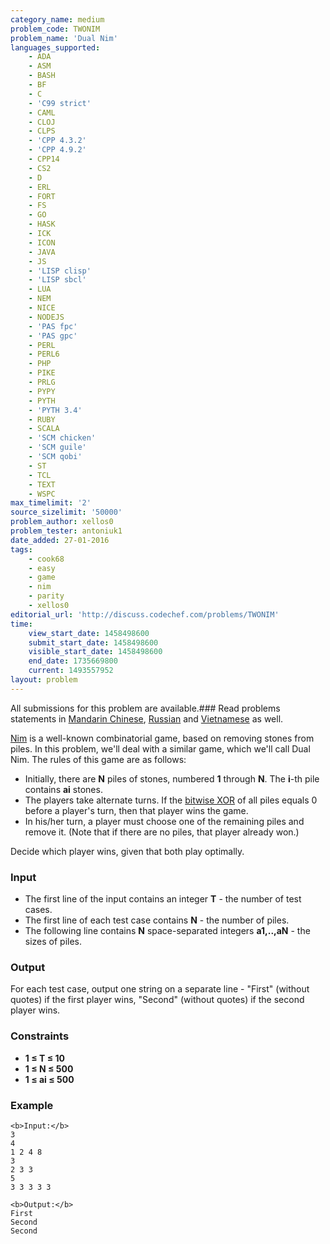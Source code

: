 ```yaml
---
category_name: medium
problem_code: TWONIM
problem_name: 'Dual Nim'
languages_supported:
    - ADA
    - ASM
    - BASH
    - BF
    - C
    - 'C99 strict'
    - CAML
    - CLOJ
    - CLPS
    - 'CPP 4.3.2'
    - 'CPP 4.9.2'
    - CPP14
    - CS2
    - D
    - ERL
    - FORT
    - FS
    - GO
    - HASK
    - ICK
    - ICON
    - JAVA
    - JS
    - 'LISP clisp'
    - 'LISP sbcl'
    - LUA
    - NEM
    - NICE
    - NODEJS
    - 'PAS fpc'
    - 'PAS gpc'
    - PERL
    - PERL6
    - PHP
    - PIKE
    - PRLG
    - PYPY
    - PYTH
    - 'PYTH 3.4'
    - RUBY
    - SCALA
    - 'SCM chicken'
    - 'SCM guile'
    - 'SCM qobi'
    - ST
    - TCL
    - TEXT
    - WSPC
max_timelimit: '2'
source_sizelimit: '50000'
problem_author: xellos0
problem_tester: antoniuk1
date_added: 27-01-2016
tags:
    - cook68
    - easy
    - game
    - nim
    - parity
    - xellos0
editorial_url: 'http://discuss.codechef.com/problems/TWONIM'
time:
    view_start_date: 1458498600
    submit_start_date: 1458498600
    visible_start_date: 1458498600
    end_date: 1735669800
    current: 1493557952
layout: problem
---
```

All submissions for this problem are available.###  Read problems statements in [Mandarin Chinese](http://www.codechef.com/download/translated/COOK68/mandarin/TWONIM.pdf), [Russian](http://www.codechef.com/download/translated/COOK68/russian/TWONIM.pdf) and [Vietnamese](http://www.codechef.com/download/translated/COOK68/vietnamese/TWONIM.pdf) as well.

[Nim](https://en.wikipedia.org/wiki/Nim) is a well-known combinatorial game, based on removing stones from piles. In this problem, we'll deal with a similar game, which we'll call Dual Nim. The rules of this game are as follows:

- Initially, there are **N** piles of stones, numbered **1** through **N**. The **i**-th pile contains **ai** stones.
- The players take alternate turns. If the [bitwise XOR](https://en.wikipedia.org/wiki/Bitwise_operation#XOR) of all piles equals 0 before a player's turn, then that player wins the game.
- In his/her turn, a player must choose one of the remaining piles and remove it. (Note that if there are no piles, that player already won.)

Decide which player wins, given that both play optimally.

### Input

- The first line of the input contains an integer **T** - the number of test cases.
- The first line of each test case contains **N** - the number of piles.
- The following line contains **N** space-separated integers **a1,..,aN** - the sizes of piles.

### Output

For each test case, output one string on a separate line - "First" (without quotes) if the first player wins, "Second" (without quotes) if the second player wins.

### Constraints

- **1 ≤ T ≤ 10**
- **1 ≤ N ≤ 500**
- **1 ≤ ai ≤ 500**

### Example

```
<b>Input:</b>
3
4
1 2 4 8
3
2 3 3
5
3 3 3 3 3

<b>Output:</b>
First
Second
Second

```